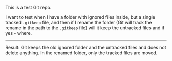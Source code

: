 This is a test Git repo.

I want to test when I have a folder with ignored files inside, but a single tracked `.gitkeep` file,
and then if I rename the folder (Git will track the rename in the path to the `.gitkeep` file)
will it keep the untracked files and if yes - where.


---

Result: Git keeps the old ignored folder and the untracked files and does not delete anything. In the renamed folder, only the tracked files are moved.
